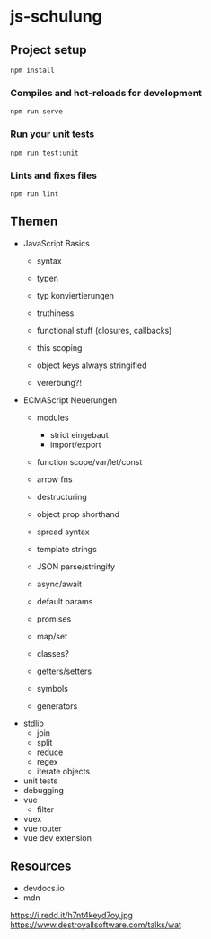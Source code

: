 # js-schulung

## Project setup
```
npm install
```

### Compiles and hot-reloads for development
```
npm run serve
```

### Run your unit tests
```
npm run test:unit
```

### Lints and fixes files
```
npm run lint
```

## Themen

- JavaScript Basics
   - syntax
   - typen
   - typ konviertierungen
   - truthiness
   - functional stuff (closures, callbacks)
   - this scoping
   - object keys always stringified

   - vererbung?!
- ECMAScript Neuerungen
   - modules
      - strict eingebaut
      - import/export
   - function scope/var/let/const
   - arrow fns
   - destructuring
   - object prop shorthand
   - spread syntax
   - template strings
   - JSON parse/stringify
   - async/await
   - default params

   - promises
   - map/set
   - classes?
   - getters/setters
   - symbols
   - generators
- stdlib
   - join
   - split
   - reduce
   - regex
   - iterate objects
- unit tests
- debugging
- vue
   - filter
- vuex
- vue router
- vue dev extension


## Resources
 - devdocs.io
 - mdn

https://i.redd.it/h7nt4keyd7oy.jpg
https://www.destroyallsoftware.com/talks/wat